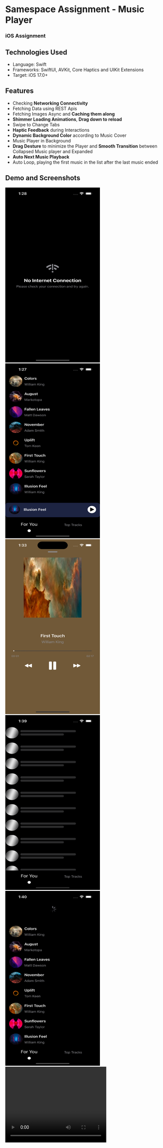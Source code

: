 # Samespace Assignment - Music Player
### iOS Assignment 

## Technologies Used
- Language: Swift
- Frameworks: SwiftUI, AVKit, Core Haptics and UIKit Extensions
- Target: iOS 17.0+

## Features
- Checking **Networking Connectivity**
- Fetching Data using REST Apis
- Fetching Images Async and **Caching them along**
- **Shimmer Loading Animations**, **Drag down to reload**
- Swipe to Change Tabs
- **Haptic Feedback** during Interactions
- **Dynamic Background Color** according to Music Cover
- Music Player in Background
- **Drag Desture** to minimize the Player and **Smooth Transition** between Collapsed Music player and Expanded
- **Auto Next Music Playback**
- Auto Loop, playing the first music in the list after the last music ended

## Demo and Screenshots


<img src="Screenshot01.png" alt="No Internet Screen" width="300" height="554">
<img src="Screenshot02.png" alt="Home Screen" width="300" height="554">
<img src="Screenshot03.png" alt="Player" width="300" height="554">
<img src="Screenshot04.png" alt="Shimmer Animation" width="300" height="554">
<img src="Screenshot05.png" alt="Reload Feature" width="300" height="554">

<video width="320" height="240" controls>
  <source src="Demo01.mp4" type="video/mp4">
  Your browser does not support the video tag.
</video>
